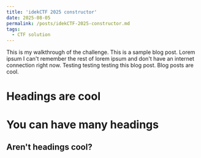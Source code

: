 ```yaml
---
title: 'idekCTF 2025 constructor'
date: 2025-08-05
permalink: /posts/idekCTF-2025-constructor.md
tags:
  - CTF solution
---
```

This is my walkthrough of the challenge.
This is a sample blog post. Lorem ipsum I can't remember the rest of lorem ipsum and don't have an internet connection right now. Testing testing testing this blog post. Blog posts are cool.

Headings are cool
======

You can have many headings
======

Aren't headings cool?
------
